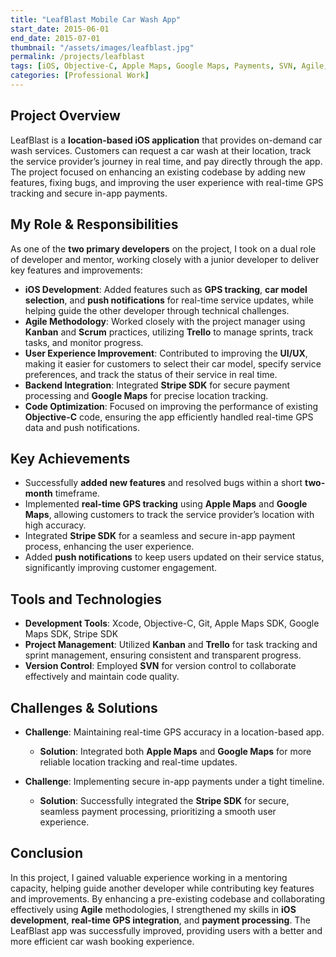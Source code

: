 ```yaml
---
title: "LeafBlast Mobile Car Wash App"  
start_date: 2015-06-01  
end_date: 2015-07-01  
thumbnail: "/assets/images/leafblast.jpg"  
permalink: /projects/leafblast  
tags: [iOS, Objective-C, Apple Maps, Google Maps, Payments, SVN, Agile, Kanban, Trello]  
categories: [Professional Work]  
---
```


## Project Overview
LeafBlast is a **location-based iOS application** that provides on-demand car wash services. Customers can request a car wash at their location, track the service provider’s journey in real time, and pay directly through the app. The project focused on enhancing an existing codebase by adding new features, fixing bugs, and improving the user experience with real-time GPS tracking and secure in-app payments.

## My Role & Responsibilities
As one of the **two primary developers** on the project, I took on a dual role of developer and mentor, working closely with a junior developer to deliver key features and improvements:
- **iOS Development**: Added features such as **GPS tracking**, **car model selection**, and **push notifications** for real-time service updates, while helping guide the other developer through technical challenges.
- **Agile Methodology**: Worked closely with the project manager using **Kanban** and **Scrum** practices, utilizing **Trello** to manage sprints, track tasks, and monitor progress.
- **User Experience Improvement**: Contributed to improving the **UI/UX**, making it easier for customers to select their car model, specify service preferences, and track the status of their service in real time.
- **Backend Integration**: Integrated **Stripe SDK** for secure payment processing and **Google Maps** for precise location tracking.
- **Code Optimization**: Focused on improving the performance of existing **Objective-C** code, ensuring the app efficiently handled real-time GPS data and push notifications.

## Key Achievements
- Successfully **added new features** and resolved bugs within a short **two-month** timeframe.
- Implemented **real-time GPS tracking** using **Apple Maps** and **Google Maps**, allowing customers to track the service provider’s location with high accuracy.
- Integrated **Stripe SDK** for a seamless and secure in-app payment process, enhancing the user experience.
- Added **push notifications** to keep users updated on their service status, significantly improving customer engagement.

## Tools and Technologies
- **Development Tools**: Xcode, Objective-C, Git, Apple Maps SDK, Google Maps SDK, Stripe SDK
- **Project Management**: Utilized **Kanban** and **Trello** for task tracking and sprint management, ensuring consistent and transparent progress.
- **Version Control**: Employed **SVN** for version control to collaborate effectively and maintain code quality.

## Challenges & Solutions
- **Challenge**: Maintaining real-time GPS accuracy in a location-based app.
  - **Solution**: Integrated both **Apple Maps** and **Google Maps** for more reliable location tracking and real-time updates.

- **Challenge**: Implementing secure in-app payments under a tight timeline.
  - **Solution**: Successfully integrated the **Stripe SDK** for secure, seamless payment processing, prioritizing a smooth user experience.

## Conclusion
In this project, I gained valuable experience working in a mentoring capacity, helping guide another developer while contributing key features and improvements. By enhancing a pre-existing codebase and collaborating effectively using **Agile** methodologies, I strengthened my skills in **iOS development**, **real-time GPS integration**, and **payment processing**. The LeafBlast app was successfully improved, providing users with a better and more efficient car wash booking experience.
